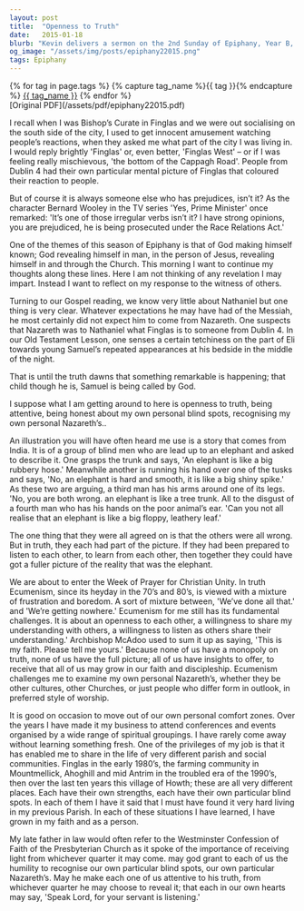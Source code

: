 ```yaml
---
layout: post
title:  "Openness to Truth"
date:   2015-01-18
blurb: "Kevin delivers a sermon on the 2nd Sunday of Epiphany, Year B, 2015, focusing on the themes of openness to truth and recognizing personal biases. He uses the story of the blind men and the elephant to illustrate the importance of being receptive to different perspectives. He also discusses the significance of the Week of Prayer for Christian Unity and the need for ecumenism."
og_image: "/assets/img/posts/epiphany22015.png"
tags: Epiphany
---    
```

<div class="tag-pills">
  {% for tag in page.tags %}
    {% capture tag_name %}{{ tag }}{% endcapture %}
    <a href="{{ site.baseurl }}/tag/{{ tag_name | slugify }}" class="tag-pill">{{ tag_name }}</a>
  {% endfor %}
</div>
[Original PDF](/assets/pdf/epiphany22015.pdf)

I recall when I was Bishop’s Curate in Finglas and we were out socialising on the south side of the city, I used to get innocent amusement watching people’s reactions, when they asked me what part of the city I was living in. I would reply brightly 'Finglas' or, even better, 'Finglas West' – or if I was feeling really mischievous, 'the bottom of the Cappagh Road'. People from Dublin 4 had their own particular mental picture of Finglas that coloured their reaction to people.

But of course it is always someone else who has prejudices, isn’t it? As the character Bernard Wooley in the TV series 'Yes, Prime Minister' once remarked: 'It’s one of those irregular verbs isn’t it? I have strong opinions, you are prejudiced, he is being prosecuted under the Race Relations Act.'

One of the themes of this season of Epiphany is that of God making himself known; God revealing himself in man, in the person of Jesus, revealing himself in and through the Church. This morning I want to continue my thoughts along these lines. Here I am not thinking of any revelation I may impart. Instead I want to reflect on my response to the witness of others.

Turning to our Gospel reading, we know very little about Nathaniel but one thing is very clear. Whatever expectations he may have had of the Messiah, he most certainly did not expect him to come from Nazareth. One suspects that Nazareth was to Nathaniel what Finglas is to someone from Dublin 4. In our Old Testament Lesson, one senses a certain tetchiness on the part of Eli towards young Samuel’s repeated appearances at his bedside in the middle of the night.

That is until the truth dawns that something remarkable is happening; that child though he is, Samuel is being called by God.

I suppose what I am getting around to here is openness to truth, being attentive, being honest about my own personal blind spots, recognising my own personal Nazareth’s..

An illustration you will have often heard me use is a story that comes from India. It is of a group of blind men who are lead up to an elephant and asked to describe it. One grasps the trunk and says, 'An elephant is like a big rubbery hose.' Meanwhile another is running his hand over one of the tusks and says, 'No, an elephant is hard and smooth, it is like a big shiny spike.' As these two are arguing, a third man has his arms around one of its legs. 'No, you are both wrong. an elephant is like a tree trunk. All to the disgust of a fourth man who has his hands on the poor animal’s ear. 'Can you not all realise that an elephant is like a big floppy, leathery leaf.'

The one thing that they were all agreed on is that the others were all wrong. But in truth, they each had part of the picture. If they had been prepared to listen to each other, to learn from each other, then together they could have got a fuller picture of the reality that was the elephant.

We are about to enter the Week of Prayer for Christian Unity. In truth Ecumenism, since its heyday in the 70’s and 80’s, is viewed with a mixture of frustration and boredom. A sort of mixture between, 'We’ve done all that.' and 'We’re getting nowhere.' Ecumenism for me still has its fundamental challenges. It is about an openness to each other, a willingness to share my understanding with others, a willingness to listen as others share their understanding.' Archbishop McAdoo used to sum it up as saying, 'This is my faith. Please tell me yours.' Because none of us have a monopoly on truth, none of us have the full picture; all of us have insights to offer, to receive that all of us may grow in our faith and discipleship. Ecumenism challenges me to examine my own personal Nazareth’s, whether they be other cultures, other Churches, or just people who differ form in outlook, in preferred style of worship.

It is good on occasion to move out of our own personal comfort zones. Over the years I have made it my business to attend conferences and events organised by a wide range of spiritual groupings. I have rarely come away without learning something fresh. One of the privileges of my job is that it has enabled me to share in the life of very different parish and social communities. Finglas in the early 1980’s, the farming community in Mountmellick, Ahoghill and mid Antrim in the troubled era of the 1990’s, then over the last ten years this village of Howth; these are all very different places. Each have their own strengths, each have their own particular blind spots. In each of them I have it said that I must have found it very hard living in my previous Parish. In each of these situations I have learned, I have grown in my faith and as a person.

My late father in law would often refer to the Westminster Confession of Faith of the Presbyterian Church as it spoke of the importance of receiving light from whichever quarter it may come. may god grant to each of us the humility to recognise our own particular blind spots, our own particular Nazareth’s. May he make each one of us attentive to his truth, from whichever quarter he may choose to reveal it; that each in our own hearts may say, 'Speak Lord, for your servant is listening.'
